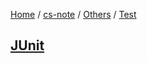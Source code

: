 [Home](https://mengxianbin.github.io) /
[cs-note](https://mengxianbin.github.io/cs-note/content) /
[Others](https://mengxianbin.github.io/cs-note/content/Others) /
[Test](https://mengxianbin.github.io/cs-note/content/Others/Test)

## [JUnit](https://mengxianbin.github.io/cs-note/content/Others/Test/JUnit)
